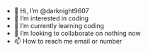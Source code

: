 - 👋 Hi, I’m @darknight9607
- 👀 I’m interested in coding 
- 🌱 I’m currently learning coding 
- 💞️ I’m looking to collaborate on nothing now 
- 📫 How to reach me email or number 
